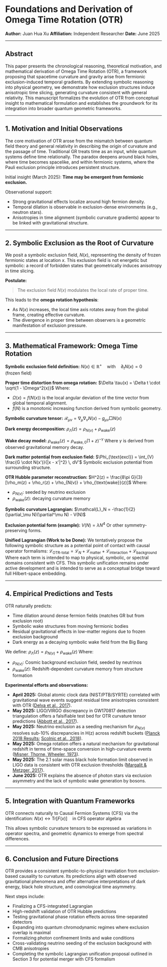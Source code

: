 # Foundations and Derivation of Omega Time Rotation (OTR)

**Author:** Juan Hua Xu
**Affiliation:** Independent Researcher
**Date:** June 2025

---

## Abstract

This paper presents the chronological reasoning, theoretical motivation, and mathematical derivation of Omega Time Rotation (OTR), a framework proposing that spacetime curvature and gravity arise from fermionic exclusion-induced temporal gradients. By extending symbolic reasoning into physical geometry, we demonstrate how exclusion structures induce anisotropic time slicing, generating curvature consistent with general relativity. This manuscript formalizes the evolution of OTR from conceptual insight to mathematical formulation and establishes the groundwork for its integration into broader quantum geometric frameworks.

---

## 1. Motivation and Initial Observations

The core motivation of OTR arose from the mismatch between quantum field theory and general relativity in describing the origin of curvature and the passage of time. Traditional GR treats time as an input, while quantum systems define time relationally. The paradox deepens around black holes, where time becomes spacelike, and within fermionic systems, where the Pauli exclusion principle introduces persistent structure.

Initial insight (March 2025): **Time may be emergent from fermionic exclusion.**

Observational support:

* Strong gravitational effects localize around high fermion density.
* Temporal dilation is observable in exclusion-dense environments (e.g., neutron stars).
* Anisotropies in time alignment (symbolic curvature gradients) appear to be linked with gravitational structure.

---

## 2. Symbolic Exclusion as the Root of Curvature

We posit a symbolic exclusion field, $N(x)$, representing the density of frozen fermionic states at location $x$. This exclusion field is not energetic but symbolic: a record of forbidden states that geometrically induces anisotropy in time slicing.

**Postulate:**

> The exclusion field $N(x)$ modulates the local rate of proper time.

This leads to the **omega rotation hypothesis**:

* As $N(x)$ increases, the local time axis rotates away from the global frame, creating effective curvature.
* The divergence in proper time between observers is a geometric manifestation of exclusion pressure.

---

## 3. Mathematical Framework: Omega Time Rotation

**Symbolic exclusion field definition:**
$N(x) \in \mathbb{R}^+ \quad \text{with} \quad \partial_t N(x) = 0 \quad \text{(frozen field)}$

**Proper time distortion from omega rotation:**
$\Delta \tau(x) = \Delta t \cdot \sqrt{1 - \Omega^2(x)}$
Where:

* $\Omega(x) = f(N(x))$ is the local angular deviation of the time vector from global temporal alignment.
* $f(N)$ is a monotonic increasing function derived from symbolic geometry.

**Symbolic curvature tensor:**
$\mathcal{R}_{\mu\nu} = \nabla_\mu \nabla_\nu N(x) - g_{\mu\nu} \Box N(x)$

**Dark energy decomposition:**
$\rho_{\Lambda}(z) = \rho_{N(v)} + \rho_{\text{wake}}(z)$

**Wake decay model:**
$\rho_{\text{wake}}(z) = \rho_{\text{wake},0} (1 + z)^{-\gamma}$
Where $\gamma$ is derived from observed gravitational memory decay.

**Dark matter potential from exclusion field:**
$\Phi_{\text{excl}} = \int_{V} \frac{G \cdot N(x')}{|x - x'|^2} \, dV'$
Symbolic exclusion potential from surrounding structure.

**OTR Hubble parameter reconstruction:**
$H^2(z) = \frac{8\pi G}{3} [\rho_m(z) + \rho_r(z) + \rho_{N(v)} + \rho_{\text{wake}}(z)]$
Where:

* $\rho_{N(v)}$: seeded by neutrino exclusion
* $\rho_{\text{wake}}(z)$: decaying curvature memory

**Symbolic curvature Lagrangian:**
$\mathcal{L}_N = -\frac{1}{2} (\partial_\mu N)(\partial^\mu N) - V(N)$

**Exclusion potential form (example):**
$V(N) = \lambda N^4$
Or other symmetry-preserving forms.

**Unified Lagrangian (Work to be Done):**
We tentatively propose the following symbolic structure as a potential point of contact with causal operator formalisms:
$\mathcal{L}_{\text{OTR-total}} = \mathcal{L}_N + \mathcal{L}_{\text{matter}} + \mathcal{L}_{\text{interaction}} + \mathcal{L}_{\text{background}}$
Where each term is intended to map to physical, symbolic, or spectral domains consistent with CFS. This symbolic unification remains under active development and is intended to serve as a conceptual bridge toward full Hilbert-space embedding.

---

## 4. Empirical Predictions and Tests

OTR naturally predicts:

* Time dilation around dense fermion fields (matches GR but from exclusion root)
* Symbolic wake structures from moving fermionic bodies
* Residual gravitational effects in low-matter regions due to frozen exclusion background
* Dark energy as a decaying symbolic wake field from the Big Bang

We define:
$\rho_{\Lambda}(z) = \rho_{N(v)} + \rho_{\text{wake}}(z)$
Where:

* $\rho_{N(v)}$: Cosmic background exclusion field, seeded by neutrinos
* $\rho_{\text{wake}}(z)$: Redshift-dependent curvature memory from structure formation

**Experimental efforts and observations:**

* **April 2025:** Global atomic clock data (NIST/PTB/SYRTE) correlated with gravitational wave events suggest residual time anisotropies consistent with OTR ([Delva et al., 2017](https://doi.org/10.1103/PhysRevLett.118.221102)).
* **May 2025:** LIGO/VIRGO discrepancy in GW170817 detection triangulation offers a falsifiable test bed for OTR curvature tensor predictions ([Abbott et al., 2017](https://doi.org/10.1103/PhysRevLett.119.161101)).
* **May 2025:** Neutrino exclusion as a seeding mechanism for $\rho_{N(v)}$ resolves sub-10% discrepancies in H(z) across redshift buckets ([Planck 2018 Results](https://arxiv.org/abs/1807.06209); [Scolnic et al., 2018](https://doi.org/10.3847/1538-4357/aab9bb)).
* **May 2025:** Omega rotation offers a natural mechanism for gravitational redshift in terms of time-space conversion in high-curvature events ([Misner, Thorne, Wheeler, 1973](https://press.princeton.edu/books/hardcover/9780691177793/gravitation)).
* **May 2025:** The 2.1 solar mass black hole formation limit observed in LIGO data is consistent with OTR exclusion thresholds ([Margalit & Metzger, 2017](https://doi.org/10.3847/2041-8213/aa991c)).
* **June 2025:** OTR explains the absence of photon stars via exclusion asymmetry and the lack of symbolic wake generation by bosons.

---

## 5. Integration with Quantum Frameworks

OTR connects naturally to Causal Fermion Systems (CFS) via the identification:
$N(x) \leftrightarrow \text{Tr}[F(x)] \quad \text{in CFS operator algebra}$

This allows symbolic curvature tensors to be expressed as variations in operator spectra, and geometric dynamics to emerge from spectral differences.

---

## 6. Conclusion and Future Directions

OTR provides a consistent symbolic-to-physical translation from exclusion-based causality to curvature. Its predictions align with observed gravitational phenomena and offer alternative interpretations of dark energy, black hole structure, and cosmological time asymmetry.

Next steps include:

* Finalizing a CFS-integrated Lagrangian
* High-redshift validation of OTR Hubble predictions
* Testing gravitational phase rotation effects across time-separated detectors
* Expanding into quantum chromodynamic regimes where exclusion overlap is maximal
* Formalizing photon confinement limits and wake conditions
* Cross-validating neutrino seeding of the exclusion background with CMB anisotropies
* Completing the symbolic Lagrangian unification proposal outlined in Section 3 for potential merger with CFS formalism


